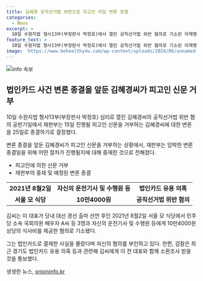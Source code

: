 ```yaml
---
title: 김혜경 공직선거법 위반으로 피고인 이달 변론 종결
categories:
  - News
excerpt: >
  10일 수원지법 형사13부(부장판사 박정호)에서 열린 공직선거법 위반 혐의로 기소된 이재명 더불어민주당 대표 배우자 김혜경씨의 공판에서, 재판부는 이달 15일에 피고인 신문을 진행한 뒤 25일에 변론을 종결할 방침이라고 밝혔다. 김씨는 법인카드로 민주당 인사들에게 식사를 대접한 혐의로 기소된 상태이며 변호인은 신문 진행에 동의하지 않겠다는 입장을 피고인의 혐의를 부인하고 있는 중이다. 검찰은 피고인신문을 진행할 예정이고, 혐의를 부인하는 경우에도 피고인 신문이 이뤄진다고 밝혔다.
feature_text: >
  10일 수원지법 형사13부(부장판사 박정호)에서 열린 공직선거법 위반 혐의로 기소된 이재명 더불어민주당 대표 배우자 김혜경씨의 공판에서, 재판부는 이달 15일에 피고인 신문을 진행한 뒤 25일에 변론을 종결할 방침이라고 밝혔다. 김씨는 법인카드로 민주당 인사들에게 식사를 대접한 혐의로 기소된 상태이며 변호인은 신문 진행에 동의하지 않겠다는 입장을 피고인의 혐의를 부인하고 있는 중이다. 검찰은 피고인신문을 진행할 예정이고, 혐의를 부인하는 경우에도 피고인 신문이 이뤄진다고 밝혔다.
image: 'https://www.behealthy4u.com/wp-content/uploads/2024/06/unnamed-file.png'
---
```


<p><img src="https://www.behealthy4u.com/wp-content/uploads/2024/06/unnamed-file.png" alt="info 속보" /></p>

<h2 data-ke-size="size26">법인카드 사건 변론 종결을 앞둔 김혜경씨가 피고인 신문 거부</h2>

<p data-ke-size="size16">10일 수원지법 형사13부(부장판사 박정호) 심리로 열린 김혜경씨의 공직선거법 위반 혐의 공판기일에서 재판부는 15일 진행될 피고인 신문을 거부하는 김혜경씨에 대한 변론을 25일로 종결하기로 결정했다.</p>

<p>변론 종결을 앞둔 김혜경씨가 피고인 신문을 거부하는 상황에서, 재판부는 임박한 변론 종결일을 위해 어떤 절차가 진행될지에 대해 중재한 것으로 전해졌다.</p>

<ul>
  <li>피고인에 의한 신문 거부</li>
  <li>재판부의 중재 및 예정된 변론 종결</li>
</ul>

<table>
  <tr>
    <td style="text-align: center; height: 17px;"><b>2021년 8월2일</b></td>
    <td style="text-align: center; height: 17px;"><b>자신의 운전기사 및 수행원 등</b></td>
    <td style="text-align: center; height: 17px;"><b>법인카드 유용 의혹</b></td>
  </tr>
  <tr>
    <td style="text-align: center; height: 17px;"><b>서울 모 식당</b></td>
    <td style="text-align: center; height: 17px;"><b>10만4000원</b></td>
    <td style="text-align: center; height: 17px;"><b>공직선거법 위반 혐의</b></td>
  </tr>
</table>

<p data-ke-size="size16">김씨는 이 대표가 당내 대선 경선 출마 선언 후인 2021년 8월2일 서울 모 식당에서 민주당 소속 국회의원 배우자 A씨 등 3명과 자신의 운전기사 및 수행원 등에게 10만4000원 상당의 식사비를 제공한 혐의로 기소됐다.</p>

<p data-ke-size="size16">그는 법인카드로 결제한 사실을 몰랐다며 자신의 혐의를 부인하고 있다. 한편, 검찰은 최근 경기도 법인카드 유용 의혹 등과 관련해 김씨에게 이 전 대표와 함께 소환조사 받을 것을 통보했다.</p>
생생한 뉴스, <a href="https://onioninfo.kr" rel="dofollow">onioninfo.kr</a>


